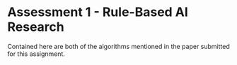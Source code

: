 # Assessment 1 - Rule-Based AI Research
Contained here are both of the algorithms mentioned in the paper submitted for this assignment.
